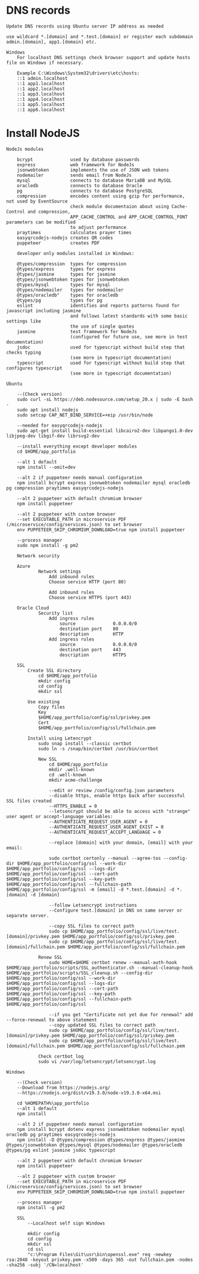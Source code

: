 # DNS records
    
    Update DNS records using Ubuntu server IP address as needed

    use wildcard *.[domain] and *.test.[domain] or register each subdomain admin.[domain], app1.[domain] etc.
    
    Windows
        For localhost DNS settings check browser support and update hosts file on Windows if necessary.
    
        Example C:\Windows\System32\drivers\etc\hosts:
        ::1	admin.localhost
        ::1	app1.localhost
        ::1	app2.localhost
        ::1	app3.localhost
        ::1	app4.localhost
        ::1	app5.localhost
        ::1	app6.localhost

# Install NodeJS

    NodeJs modules

        bcrypt              used by database passwords 
        express             web framework for NodeJs
        jsonwebtoken        implements the use of JSON web tokens
        nodemailer          sends email from NodeJs
        mysql               connects to database MariaDB and MySQL
        oracledb            connects to database Oracle
        pg                  connects to database PostgreSQL
        compression         encodes content using gzip for performance, not used by EventSource
                            check module documentaion about using Cache-Control and compression, 
                            APP_CACHE_CONTROL and APP_CACHE_CONTROL_FONT parameters can be modified
                            to adjust performance
        praytimes           calculates prayer times
        easyqrcodejs-nodejs creates QR codes
        puppeteer           creates PDF

        developer only modules installed in Windows:

        @types/compression  types for compression
        @types/express      types for express
        @types/jasmine      types for jasmine
        @types/jsonwebtoken types for jsonwebtoken
        @types/mysql        types for mysql
        @types/nodemailer   types for nodemailer
        @types/oracledb"    types for oracledb
        @types/pg           types for pg
        eslint              identifies and reports patterns found for javascript including jasmine 
                            and follows latest standards with some basic settings like 
                            the use of single quotes
        jasmine             test framework for NodeJs 
                            (configured for future use, see more in test documentation)
        jsdoc               used for typescript without build step that checks typing 
                            (see more in typescript documentation)
        typescript          used for typescript without build step that configures typescript 
                            (see more in typescript documentation)

    Ubuntu

        --(Check version)
        sudo curl -sL https://deb.nodesource.com/setup_20.x | sudo -E bash -
        sudo apt install nodejs
        sudo setcap CAP_NET_BIND_SERVICE=+eip /usr/bin/node
        
        --needed for easyqrcodejs-nodejs
        sudo apt-get install build-essential libcairo2-dev libpango1.0-dev libjpeg-dev libgif-dev librsvg2-dev

        --install everything except developer modules
        cd $HOME/app_portfolio

        --alt 1 default
        npm install --omit=dev
        
        --alt 2 if puppeteer needs manual configuration
        npm install bcrypt express jsonwebtoken nodemailer mysql oracledb pg compression praytimes easyqrcodejs-nodejs
        
        --alt 2 puppeteer with default chromium browser
        npm install puppeteer

        --alt 2 puppeteer with custom browser
        --set EXECUTABLE_PATH in microservice PDF (/microservice/config/services.json) to set browser
        env PUPPETEER_SKIP_CHROMIUM_DOWNLOAD=true npm install puppeteer

        --process manager
        sudo npm install -g pm2

        Network security

        Azure
                Network settings
                    Add inbound rules 
                    Choose service HTTP (port 80)

                    Add inbound rules 
                    Choose service HTTPS (port 443)
                    
        Oracle Cloud
                Security list
                    Add ingress rules 
                        source              0.0.0.0/0
                        destination port    80
                        description         HTTP
                    Add ingress rules 
                        source              0.0.0.0/0
                        destination port    443
                        description         HTTPS

        SSL
            Create SSL directory
                cd $HOME/app_portfolio
                mkdir config
                cd config
                mkdir ssl

            Use existing
                Copy files
                Key
                $HOME/app_portfolio/config/ssl/privkey.pem
                Cert
                $HOME/app_portfolio/config/ssl/fullchain.pem

            Install using Letencrypt
                sudo snap install --classic certbot
                sudo ln -s /snap/bin/certbot /usr/bin/certbot
                
                New SSL
                    cd $HOME/app_portfolio
                    mkdir .well-known
                    cd .well-known
                    mkdir acme-challenge

                    --edit or review /config/config.json parameters
                    --disable https, enable https back after successful SSL files created
                    --HTTPS_ENABLE = 0
                    --letsencrypt should be able to access with "strange" user agent or accept-language variables:
                    --AUTHENTICATE_REQUEST_USER_AGENT = 0
                    --AUTHENTICATE_REQUEST_USER_AGENT_EXIST = 0
                    --AUTHENTICATE_REQUEST_ACCEPT_LANGUAGE = 0

                    --replace [domain] with your domain, [email] with your email:

                    sudo certbot certonly --manual --agree-tos --config-dir $HOME/app_portfolio/config/ssl --work-dir $HOME/app_portfolio/config/ssl --logs-dir $HOME/app_portfolio/config/ssl --cert-path $HOME/app_portfolio/config/ssl --key-path $HOME/app_portfolio/config/ssl --fullchain-path $HOME/app_portfolio/config/ssl -m [email] -d *.test.[domain] -d *.[domain] -d [domain]

                    --follow Letsencrypt instructions
                    --Configure test.[domain] in DNS on same server or separate server.

                    --copy SSL files to correct path
                    sudo cp $HOME/app_portfolio/config/ssl/live/test.[domain]/privkey.pem $HOME/app_portfolio/config/ssl/privkey.pem
                    sudo cp $HOME/app_portfolio/config/ssl/live/test.[domain]/fullchain.pem $HOME/app_portfolio/config/ssl/fullchain.pem

                Renew SSL
                    sudo HOME=$HOME certbot renew --manual-auth-hook $HOME/app_portfolio/scripts/SSL_authenticator.sh --manual-cleanup-hook $HOME/app_portfolio/scripts/SSL_cleanup.sh --config-dir $HOME/app_portfolio/config/ssl --work-dir $HOME/app_portfolio/config/ssl --logs-dir $HOME/app_portfolio/config/ssl --cert-path $HOME/app_portfolio/config/ssl --key-path $HOME/app_portfolio/config/ssl --fullchain-path $HOME/app_portfolio/config/ssl

                    --if you get "Certificate not yet due for renewal" add --force-renewal to above statement
                    --copy updated SSL files to correct path
                    sudo cp $HOME/app_portfolio/config/ssl/live/test.[domain]/privkey.pem $HOME/app_portfolio/config/ssl/privkey.pem
                    sudo cp $HOME/app_portfolio/config/ssl/live/test.[domain]/fullchain.pem $HOME/app_portfolio/config/ssl/fullchain.pem

                Check certbot log
                sudo vi /var/log/letsencrypt/letsencrypt.log

    Windows

        --(Check version)
        --Download from https://nodejs.org/
        --https://nodejs.org/dist/v19.3.0/node-v19.3.0-x64.msi

        cd %HOMEPATH%\app_portfolio
        --alt 1 default
        npm install

        --alt 2 if puppeteer needs manual configuration
        npm install bcrypt dotenv express jsonwebtoken nodemailer mysql oracledb pg praytimes easyqrcodejs-nodejs
        npm install -D @types/compression @types/express @types/jasmine @types/jsonwebtoken @types/mysql @types/nodemailer @types/oracledb @types/pg eslint jasmine jsdoc typescript

        --alt 2 puppeteer with default chromium browser
        npm install puppeteer
        
        --alt 2 puppeteer with custom browser
        --set EXECUTABLE_PATH in microservice PDF (/microservice/config/services.json) to set browser
        env PUPPETEER_SKIP_CHROMIUM_DOWNLOAD=true npm install puppeteer

        --process manager
        npm install -g pm2

        SSL
            --Localhost self sign Windows

            mkdir config
            cd config
            mkdir ssl
            cd ssl
            "c:\Program Files\Git\usr\bin\openssl.exe" req -newkey rsa:2048 -keyout privkey.pem -x509 -days 365 -out fullchain.pem -nodes -sha256 -subj '/CN=localhost'


        